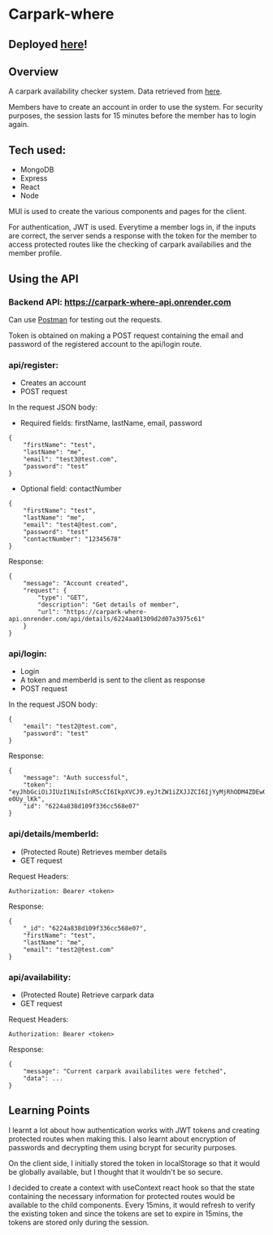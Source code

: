 # Carpark-where

## Deployed [here](https://carparkwhere.netlify.app/)!

## Overview

A carpark availability checker system. Data retrieved from [here](https://data.gov.sg/dataset/carpark-availability).

Members have to create an account in order to use the system. For security purposes, the session lasts for 15 minutes before the member has to login again.

## Tech used:

- MongoDB
- Express
- React
- Node

MUI is used to create the various components and pages for the client.

For authentication, JWT is used. Everytime a member logs in, if the inputs are correct, the server sends a response with the token for the member to access protected routes like the checking of carpark availabilies and the member profile.

## Using the API

### Backend API: https://carpark-where-api.onrender.com

Can use [Postman](https://www.postman.com/) for testing out the requests.

Token is obtained on making a POST request containing the email and password of the registered account to the api/login route.

### api/register:

- Creates an account
- POST request

In the request JSON body:

- Required fields: firstName, lastName, email, password

```
{
    "firstName": "test",
    "lastName": "me",
    "email": "test3@test.com",
    "password": "test"
}
```

- Optional field: contactNumber

```
{
    "firstName": "test",
    "lastName": "me",
    "email": "test4@test.com",
    "password": "test"
    "contactNumber": "12345678"
}
```

Response:

```
{
    "message": "Account created",
    "request": {
        "type": "GET",
        "description": "Get details of member",
        "url": "https://carpark-where-api.onrender.com/api/details/6224aa01309d2d07a3975c61"
    }
}
```

### api/login:

- Login
- A token and memberId is sent to the client as response
- POST request

In the request JSON body:

```
{
    "email": "test2@test.com",
    "password": "test"
}
```

Response:

```
{
    "message": "Auth successful",
    "token": "eyJhbGciOiJIUzI1NiIsInR5cCI6IkpXVCJ9.eyJtZW1iZXJJZCI6IjYyMjRhODM4ZDEwOWYzMzZjYzU2OGUwNyIsImVtYWlsIjoidGVzdDJAdGVzdC5jb20iLCJpYXQiOjE2NDY1Njk2NjEsImV4cCI6MTY0NjU3MDU2MX0.Jeb4y18m3BX3KeIyRNOTGZAJSZ6KIdoQYg-e0Uy_lKk",
    "id": "6224a838d109f336cc568e07"
}
```

### api/details/memberId:

- (Protected Route) Retrieves member details
- GET request

Request Headers:

```
Authorization: Bearer <token>
```

Response:

```
{
    "_id": "6224a838d109f336cc568e07",
    "firstName": "test",
    "lastName": "me",
    "email": "test2@test.com"
}
```

### api/availability:

- (Protected Route) Retrieve carpark data
- GET request

Request Headers:

```
Authorization: Bearer <token>
```

Response:

```
{
    "message": "Current carpark availabilites were fetched",
    "data": ...
}
```

## Learning Points

I learnt a lot about how authentication works with JWT tokens and creating protected routes when making this. I also learnt about encryption of passwords and decrypting them using bcrypt for security purposes.

On the client side, I initially stored the token in localStorage so that it would be globally available, but I thought that it wouldn't be so secure.

I decided to create a context with useContext react hook so that the state containing the necessary information for protected routes would be available to the child components. Every 15mins, it would refresh to verify the existing token and since the tokens are set to expire in 15mins, the tokens are stored only during the session.
